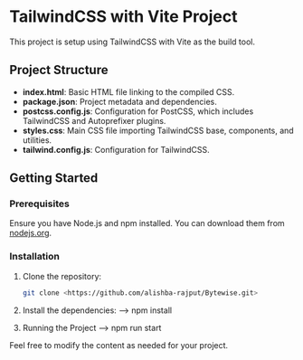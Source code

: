 # TailwindCSS with Vite Project

This project is setup using TailwindCSS with Vite as the build tool.

## Project Structure

- **index.html**: Basic HTML file linking to the compiled CSS.
- **package.json**: Project metadata and dependencies.
- **postcss.config.js**: Configuration for PostCSS, which includes TailwindCSS and Autoprefixer plugins.
- **styles.css**: Main CSS file importing TailwindCSS base, components, and utilities.
- **tailwind.config.js**: Configuration for TailwindCSS.

## Getting Started

### Prerequisites

Ensure you have Node.js and npm installed. You can download them from [nodejs.org](https://nodejs.org/).

### Installation

1. Clone the repository:

   ```sh
   git clone <https://github.com/alishba-rajput/Bytewise.git>

2. Install the dependencies:
 -->  npm install

3. Running the Project 
 -->  npm run start


Feel free to modify the content as needed for your project.